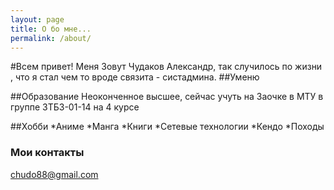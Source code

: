 ```yaml
---
layout: page
title: О бо мне...
permalink: /about/
---
```


#Всем привет!
Меня Зовут Чудаков Александр, так случилось по жизни , что я стал чем то вроде связита - систадмина.
##Уменю

##Образование
Неоконченное высшее, сейчас учуть на Заочке в МТУ в группе ЗТБЗ-01-14 на 4 курсе

##Хобби
*Аниме
*Манга
*Книги
*Сетевые технологии
*Кендо
*Походы

### Мои контакты
[chudo88@gmail.com](mailto:chudo88@gmail.com)
